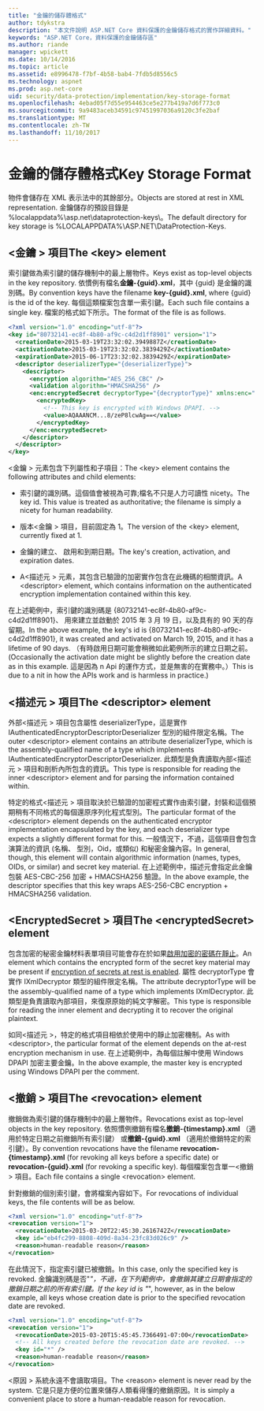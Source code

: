 ```yaml
---
title: "金鑰的儲存體格式"
author: tdykstra
description: "本文件說明 ASP.NET Core 資料保護的金鑰儲存格式的實作詳細資料。"
keywords: "ASP.NET Core，資料保護的金鑰儲存區"
ms.author: riande
manager: wpickett
ms.date: 10/14/2016
ms.topic: article
ms.assetid: e8996478-f7bf-4b58-bab4-7fdb5d8556c5
ms.technology: aspnet
ms.prod: asp.net-core
uid: security/data-protection/implementation/key-storage-format
ms.openlocfilehash: 4ebad05f7d55e954463ce5e277b419a7d6f773c0
ms.sourcegitcommit: 9a9483aceb34591c97451997036a9120c3fe2baf
ms.translationtype: MT
ms.contentlocale: zh-TW
ms.lasthandoff: 11/10/2017
---
```

# <a name="key-storage-format"></a><span data-ttu-id="1e74d-104">金鑰的儲存體格式</span><span class="sxs-lookup"><span data-stu-id="1e74d-104">Key Storage Format</span></span>

<a name="data-protection-implementation-key-storage-format"></a>

<span data-ttu-id="1e74d-105">物件會儲存在 XML 表示法中的其餘部分。</span><span class="sxs-lookup"><span data-stu-id="1e74d-105">Objects are stored at rest in XML representation.</span></span> <span data-ttu-id="1e74d-106">金鑰儲存的預設目錄是 %localappdata%\asp.net\dataprotection-keys\。</span><span class="sxs-lookup"><span data-stu-id="1e74d-106">The default directory for key storage is %LOCALAPPDATA%\ASP.NET\DataProtection-Keys\.</span></span>

## <a name="the-key-element"></a><span data-ttu-id="1e74d-107">\<金鑰 > 項目</span><span class="sxs-lookup"><span data-stu-id="1e74d-107">The \<key> element</span></span>

<span data-ttu-id="1e74d-108">索引鍵做為索引鍵的儲存機制中的最上層物件。</span><span class="sxs-lookup"><span data-stu-id="1e74d-108">Keys exist as top-level objects in the key repository.</span></span> <span data-ttu-id="1e74d-109">依慣例有檔名**金鑰-{guid}.xml**，其中 {guid} 是金鑰的識別碼。</span><span class="sxs-lookup"><span data-stu-id="1e74d-109">By convention keys have the filename **key-{guid}.xml**, where {guid} is the id of the key.</span></span> <span data-ttu-id="1e74d-110">每個這類檔案包含單一索引鍵。</span><span class="sxs-lookup"><span data-stu-id="1e74d-110">Each such file contains a single key.</span></span> <span data-ttu-id="1e74d-111">檔案的格式如下所示。</span><span class="sxs-lookup"><span data-stu-id="1e74d-111">The format of the file is as follows.</span></span>

```xml
<?xml version="1.0" encoding="utf-8"?>
<key id="80732141-ec8f-4b80-af9c-c4d2d1ff8901" version="1">
  <creationDate>2015-03-19T23:32:02.3949887Z</creationDate>
  <activationDate>2015-03-19T23:32:02.3839429Z</activationDate>
  <expirationDate>2015-06-17T23:32:02.3839429Z</expirationDate>
  <descriptor deserializerType="{deserializerType}">
    <descriptor>
      <encryption algorithm="AES_256_CBC" />
      <validation algorithm="HMACSHA256" />
      <enc:encryptedSecret decryptorType="{decryptorType}" xmlns:enc="...">
        <encryptedKey>
          <!-- This key is encrypted with Windows DPAPI. -->
          <value>AQAAANCM...8/zeP8lcwAg==</value>
        </encryptedKey>
      </enc:encryptedSecret>
    </descriptor>
  </descriptor>
</key>
```

<span data-ttu-id="1e74d-112">\<金鑰 > 元素包含下列屬性和子項目：</span><span class="sxs-lookup"><span data-stu-id="1e74d-112">The \<key> element contains the following attributes and child elements:</span></span>

* <span data-ttu-id="1e74d-113">索引鍵的識別碼。這個值會被視為可靠;檔名不只是人力可讀性 nicety。</span><span class="sxs-lookup"><span data-stu-id="1e74d-113">The key id. This value is treated as authoritative; the filename is simply a nicety for human readability.</span></span>

* <span data-ttu-id="1e74d-114">版本\<金鑰 > 項目，目前固定為 1。</span><span class="sxs-lookup"><span data-stu-id="1e74d-114">The version of the \<key> element, currently fixed at 1.</span></span>

* <span data-ttu-id="1e74d-115">金鑰的建立、 啟用和到期日期。</span><span class="sxs-lookup"><span data-stu-id="1e74d-115">The key's creation, activation, and expiration dates.</span></span>

* <span data-ttu-id="1e74d-116">A\<描述元 > 元素，其包含已驗證的加密實作包含在此機碼的相關資訊。</span><span class="sxs-lookup"><span data-stu-id="1e74d-116">A \<descriptor> element, which contains information on the authenticated encryption implementation contained within this key.</span></span>

<span data-ttu-id="1e74d-117">在上述範例中，索引鍵的識別碼是 {80732141-ec8f-4b80-af9c-c4d2d1ff8901}、 用來建立並啟動於 2015 年 3 月 19 日，以及具有的 90 天的存留期。</span><span class="sxs-lookup"><span data-stu-id="1e74d-117">In the above example, the key's id is {80732141-ec8f-4b80-af9c-c4d2d1ff8901}, it was created and activated on March 19, 2015, and it has a lifetime of 90 days.</span></span> <span data-ttu-id="1e74d-118">（有時啟用日期可能會稍微如此範例所示的建立日期之前。</span><span class="sxs-lookup"><span data-stu-id="1e74d-118">(Occasionally the activation date might be slightly before the creation date as in this example.</span></span> <span data-ttu-id="1e74d-119">這是因為 n Api 的運作方式，並是無害的在實務中。）</span><span class="sxs-lookup"><span data-stu-id="1e74d-119">This is due to a nit in how the APIs work and is harmless in practice.)</span></span>

## <a name="the-descriptor-element"></a><span data-ttu-id="1e74d-120">\<描述元 > 項目</span><span class="sxs-lookup"><span data-stu-id="1e74d-120">The \<descriptor> element</span></span>

<span data-ttu-id="1e74d-121">外部\<描述元 > 項目包含屬性 deserializerType，這是實作 IAuthenticatedEncryptorDescriptorDeserializer 型別的組件限定名稱。</span><span class="sxs-lookup"><span data-stu-id="1e74d-121">The outer \<descriptor> element contains an attribute deserializerType, which is the assembly-qualified name of a type which implements IAuthenticatedEncryptorDescriptorDeserializer.</span></span> <span data-ttu-id="1e74d-122">此類型是負責讀取內部\<描述元 > 項目和剖析內所包含的資訊。</span><span class="sxs-lookup"><span data-stu-id="1e74d-122">This type is responsible for reading the inner \<descriptor> element and for parsing the information contained within.</span></span>

<span data-ttu-id="1e74d-123">特定的格式\<描述元 > 項目取決於已驗證的加密程式實作由索引鍵，封裝和這個預期稍有不同格式的每個還原序列化程式型別。</span><span class="sxs-lookup"><span data-stu-id="1e74d-123">The particular format of the \<descriptor> element depends on the authenticated encryptor implementation encapsulated by the key, and each deserializer type expects a slightly different format for this.</span></span> <span data-ttu-id="1e74d-124">一般情況下，不過，這個項目會包含演算法的資訊 (名稱、 型別，Oid，或類似) 和秘密金鑰內容。</span><span class="sxs-lookup"><span data-stu-id="1e74d-124">In general, though, this element will contain algorithmic information (names, types, OIDs, or similar) and secret key material.</span></span> <span data-ttu-id="1e74d-125">在上述範例中，描述元會指定此金鑰包裝 AES-CBC-256 加密 + HMACSHA256 驗證。</span><span class="sxs-lookup"><span data-stu-id="1e74d-125">In the above example, the descriptor specifies that this key wraps AES-256-CBC encryption + HMACSHA256 validation.</span></span>

## <a name="the-encryptedsecret-element"></a><span data-ttu-id="1e74d-126">\<EncryptedSecret > 項目</span><span class="sxs-lookup"><span data-stu-id="1e74d-126">The \<encryptedSecret> element</span></span>

<span data-ttu-id="1e74d-127"><encryptedSecret>包含加密的秘密金鑰材料表單項目可能會存在於如果[啟用加密的密碼在靜止](key-encryption-at-rest.md#data-protection-implementation-key-encryption-at-rest)。</span><span class="sxs-lookup"><span data-stu-id="1e74d-127">An <encryptedSecret> element which contains the encrypted form of the secret key material may be present if [encryption of secrets at rest is enabled](key-encryption-at-rest.md#data-protection-implementation-key-encryption-at-rest).</span></span> <span data-ttu-id="1e74d-128">屬性 decryptorType 會實作 IXmlDecryptor 類型的組件限定名稱。</span><span class="sxs-lookup"><span data-stu-id="1e74d-128">The attribute decryptorType will be the assembly-qualified name of a type which implements IXmlDecryptor.</span></span> <span data-ttu-id="1e74d-129">此類型是負責讀取內部<encryptedKey>項目，來復原原始的純文字解密。</span><span class="sxs-lookup"><span data-stu-id="1e74d-129">This type is responsible for reading the inner <encryptedKey> element and decrypting it to recover the original plaintext.</span></span>

<span data-ttu-id="1e74d-130">如同\<描述元 >，特定的格式<encryptedSecret>項目相依於使用中的靜止加密機制。</span><span class="sxs-lookup"><span data-stu-id="1e74d-130">As with \<descriptor>, the particular format of the <encryptedSecret> element depends on the at-rest encryption mechanism in use.</span></span> <span data-ttu-id="1e74d-131">在上述範例中，為每個註解中使用 Windows DPAPI 加密主要金鑰。</span><span class="sxs-lookup"><span data-stu-id="1e74d-131">In the above example, the master key is encrypted using Windows DPAPI per the comment.</span></span>

## <a name="the-revocation-element"></a><span data-ttu-id="1e74d-132">\<撤銷 > 項目</span><span class="sxs-lookup"><span data-stu-id="1e74d-132">The \<revocation> element</span></span>

<span data-ttu-id="1e74d-133">撤銷做為索引鍵的儲存機制中的最上層物件。</span><span class="sxs-lookup"><span data-stu-id="1e74d-133">Revocations exist as top-level objects in the key repository.</span></span> <span data-ttu-id="1e74d-134">依照慣例撤銷有檔名**撤銷-{timestamp}.xml** （適用於特定日期之前撤銷所有索引鍵） 或**撤銷-{guid}.xml** （適用於撤銷特定的索引鍵）。</span><span class="sxs-lookup"><span data-stu-id="1e74d-134">By convention revocations have the filename **revocation-{timestamp}.xml** (for revoking all keys before a specific date) or **revocation-{guid}.xml** (for revoking a specific key).</span></span> <span data-ttu-id="1e74d-135">每個檔案包含單一\<撤銷 > 項目。</span><span class="sxs-lookup"><span data-stu-id="1e74d-135">Each file contains a single \<revocation> element.</span></span>

<span data-ttu-id="1e74d-136">針對撤銷的個別索引鍵，會將檔案內容如下。</span><span class="sxs-lookup"><span data-stu-id="1e74d-136">For revocations of individual keys, the file contents will be as below.</span></span>

```xml
<?xml version="1.0" encoding="utf-8"?>
<revocation version="1">
  <revocationDate>2015-03-20T22:45:30.2616742Z</revocationDate>
  <key id="eb4fc299-8808-409d-8a34-23fc83d026c9" />
  <reason>human-readable reason</reason>
</revocation>
```

<span data-ttu-id="1e74d-137">在此情況下，指定索引鍵已被撤銷。</span><span class="sxs-lookup"><span data-stu-id="1e74d-137">In this case, only the specified key is revoked.</span></span> <span data-ttu-id="1e74d-138">金鑰識別碼是否"*"，不過，在下列範例中，會撤銷其建立日期會指定的撤銷日期之前的所有索引鍵。</span><span class="sxs-lookup"><span data-stu-id="1e74d-138">If the key id is "*", however, as in the below example, all keys whose creation date is prior to the specified revocation date are revoked.</span></span>

```xml
<?xml version="1.0" encoding="utf-8"?>
<revocation version="1">
  <revocationDate>2015-03-20T15:45:45.7366491-07:00</revocationDate>
  <!-- All keys created before the revocation date are revoked. -->
  <key id="*" />
  <reason>human-readable reason</reason>
</revocation>
```

<span data-ttu-id="1e74d-139">\<原因 > 系統永遠不會讀取項目。</span><span class="sxs-lookup"><span data-stu-id="1e74d-139">The \<reason> element is never read by the system.</span></span> <span data-ttu-id="1e74d-140">它是只是方便的位置來儲存人類看得懂的撤銷原因。</span><span class="sxs-lookup"><span data-stu-id="1e74d-140">It is simply a convenient place to store a human-readable reason for revocation.</span></span>
